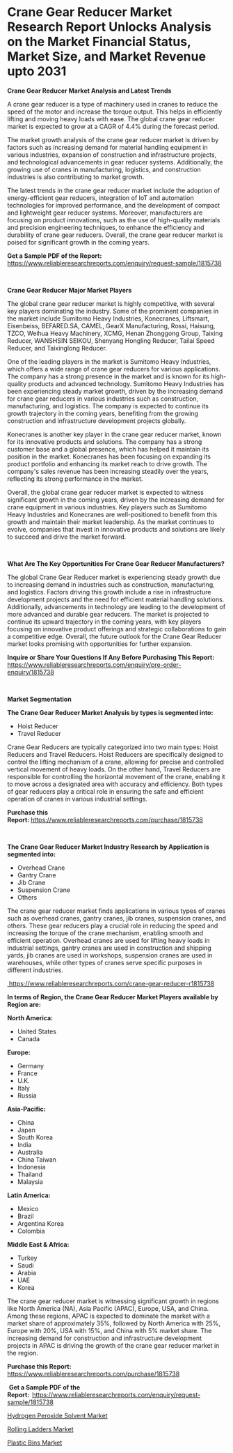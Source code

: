 <p><h1>Crane Gear Reducer Market Research Report Unlocks Analysis on the Market Financial Status, Market Size, and Market Revenue upto 2031</h1></p><p><strong>Crane Gear Reducer Market Analysis and Latest Trends</strong></p>
<p><p>A crane gear reducer is a type of machinery used in cranes to reduce the speed of the motor and increase the torque output. This helps in efficiently lifting and moving heavy loads with ease. The global crane gear reducer market is expected to grow at a CAGR of 4.4% during the forecast period. </p><p>The market growth analysis of the crane gear reducer market is driven by factors such as increasing demand for material handling equipment in various industries, expansion of construction and infrastructure projects, and technological advancements in gear reducer systems. Additionally, the growing use of cranes in manufacturing, logistics, and construction industries is also contributing to market growth.</p><p>The latest trends in the crane gear reducer market include the adoption of energy-efficient gear reducers, integration of IoT and automation technologies for improved performance, and the development of compact and lightweight gear reducer systems. Moreover, manufacturers are focusing on product innovations, such as the use of high-quality materials and precision engineering techniques, to enhance the efficiency and durability of crane gear reducers. Overall, the crane gear reducer market is poised for significant growth in the coming years.</p></p>
<p><strong>Get a Sample PDF of the Report:&nbsp;</strong> <a href="https://www.reliableresearchreports.com/enquiry/request-sample/1815738">https://www.reliableresearchreports.com/enquiry/request-sample/1815738</a></p>
<p>&nbsp;</p>
<p><strong>Crane Gear Reducer Major Market Players</strong></p>
<p><p>The global crane gear reducer market is highly competitive, with several key players dominating the industry. Some of the prominent companies in the market include Sumitomo Heavy Industries, Konecranes, Liftsmart, Eisenbeiss, BEFARED.SA, CAMEL, GearX Manufacturing, Rossi, Haisung, TZCO, Weihua Heavy Machinery, XCMG, Henan Zhonggong Group, Taixing Reducer, WANSHSIN SEIKOU, Shenyang Hongling Reducer, Tailai Speed Reducer, and Taixinglong Reducer.</p><p>One of the leading players in the market is Sumitomo Heavy Industries, which offers a wide range of crane gear reducers for various applications. The company has a strong presence in the market and is known for its high-quality products and advanced technology. Sumitomo Heavy Industries has been experiencing steady market growth, driven by the increasing demand for crane gear reducers in various industries such as construction, manufacturing, and logistics. The company is expected to continue its growth trajectory in the coming years, benefiting from the growing construction and infrastructure development projects globally.</p><p>Konecranes is another key player in the crane gear reducer market, known for its innovative products and solutions. The company has a strong customer base and a global presence, which has helped it maintain its position in the market. Konecranes has been focusing on expanding its product portfolio and enhancing its market reach to drive growth. The company's sales revenue has been increasing steadily over the years, reflecting its strong performance in the market.</p><p>Overall, the global crane gear reducer market is expected to witness significant growth in the coming years, driven by the increasing demand for crane equipment in various industries. Key players such as Sumitomo Heavy Industries and Konecranes are well-positioned to benefit from this growth and maintain their market leadership. As the market continues to evolve, companies that invest in innovative products and solutions are likely to succeed and drive the market forward.</p></p>
<p>&nbsp;</p>
<p><strong>What Are The Key Opportunities For Crane Gear Reducer Manufacturers?</strong></p>
<p><p>The global Crane Gear Reducer market is experiencing steady growth due to increasing demand in industries such as construction, manufacturing, and logistics. Factors driving this growth include a rise in infrastructure development projects and the need for efficient material handling solutions. Additionally, advancements in technology are leading to the development of more advanced and durable gear reducers. The market is projected to continue its upward trajectory in the coming years, with key players focusing on innovative product offerings and strategic collaborations to gain a competitive edge. Overall, the future outlook for the Crane Gear Reducer market looks promising with opportunities for further expansion.</p></p>
<p><strong>Inquire or Share Your Questions If Any Before Purchasing This Report:</strong> <a href="https://www.reliableresearchreports.com/enquiry/pre-order-enquiry/1815738">https://www.reliableresearchreports.com/enquiry/pre-order-enquiry/1815738</a></p>
<p>&nbsp;</p>
<p><strong>Market Segmentation</strong></p>
<p><strong>The Crane Gear Reducer Market Analysis by types is segmented into:</strong></p>
<p><ul><li>Hoist Reducer</li><li>Travel Reducer</li></ul></p>
<p><p>Crane Gear Reducers are typically categorized into two main types: Hoist Reducers and Travel Reducers. Hoist Reducers are specifically designed to control the lifting mechanism of a crane, allowing for precise and controlled vertical movement of heavy loads. On the other hand, Travel Reducers are responsible for controlling the horizontal movement of the crane, enabling it to move across a designated area with accuracy and efficiency. Both types of gear reducers play a critical role in ensuring the safe and efficient operation of cranes in various industrial settings.</p></p>
<p><strong>Purchase this Report:&nbsp;</strong><a href="https://www.reliableresearchreports.com/purchase/1815738">https://www.reliableresearchreports.com/purchase/1815738</a></p>
<p>&nbsp;</p>
<p><strong>The Crane Gear Reducer Market Industry Research by Application is segmented into:</strong></p>
<p><ul><li>Overhead Crane</li><li>Gantry Crane</li><li>Jib Crane</li><li>Suspension Crane</li><li>Others</li></ul></p>
<p><p>The crane gear reducer market finds applications in various types of cranes such as overhead cranes, gantry cranes, jib cranes, suspension cranes, and others. These gear reducers play a crucial role in reducing the speed and increasing the torque of the crane mechanism, enabling smooth and efficient operation. Overhead cranes are used for lifting heavy loads in industrial settings, gantry cranes are used in construction and shipping yards, jib cranes are used in workshops, suspension cranes are used in warehouses, while other types of cranes serve specific purposes in different industries.</p></p>
<p><a href="https://www.reliableresearchreports.com/crane-gear-reducer-r1815738">&nbsp;https://www.reliableresearchreports.com/crane-gear-reducer-r1815738</a></p>
<p><strong>In terms of Region, the Crane Gear Reducer Market Players available by Region are:</strong></p>
<p>
    <p> <strong> North America: </strong>
        <ul>
            <li>United States</li>
            <li>Canada</li>
        </ul>
        </p> 
    <p> <strong> Europe: </strong>
        <ul>
            <li>Germany</li>
            <li>France</li>
            <li>U.K.</li>
            <li>Italy</li>
            <li>Russia</li>
        </ul>
        </p> 
    <p> <strong> Asia-Pacific: </strong>
        <ul>
            <li>China</li>
            <li>Japan</li>
            <li>South Korea</li>
            <li>India</li>
            <li>Australia</li>
            <li>China Taiwan</li>
            <li>Indonesia</li>
            <li>Thailand</li>
            <li>Malaysia</li>
        </ul>
        </p> 
    <p> <strong> Latin America: </strong>
        <ul>
            <li>Mexico</li>
            <li>Brazil</li>
            <li>Argentina Korea</li>
            <li>Colombia</li>
        </ul>
        </p> 
    <p> <strong> Middle East & Africa: </strong>
        <ul>
            <li>Turkey</li>
            <li>Saudi</li>
            <li>Arabia</li>
            <li>UAE</li>
            <li>Korea</li>
        </ul>
    </p>
    </p>
<p><p>The crane gear reducer market is witnessing significant growth in regions like North America (NA), Asia Pacific (APAC), Europe, USA, and China. Among these regions, APAC is expected to dominate the market with a market share of approximately 35%, followed by North America with 25%, Europe with 20%, USA with 15%, and China with 5% market share. The increasing demand for construction and infrastructure development projects in APAC is driving the growth of the crane gear reducer market in the region.</p></p>
<p><strong>Purchase this Report: </strong><a href="https://www.reliableresearchreports.com/purchase/1815738">https://www.reliableresearchreports.com/purchase/1815738</a></p>
<p>&nbsp;<strong>Get a Sample PDF of the Report:&nbsp;&nbsp;</strong><a href="https://www.reliableresearchreports.com/enquiry/request-sample/1815738">https://www.reliableresearchreports.com/enquiry/request-sample/1815738</a></p>
<p><strong></strong></p>
<p><p><a href="https://www.linkedin.com/pulse/global-hydrogen-peroxide-solvent-market-types-applications-1e59c?trackingId=jReXmBVZcm%2BaJsZsaxPWTA%3D%3D">Hydrogen Peroxide Solvent Market</a></p><p><a href="https://www.linkedin.com/pulse/analyzing-rolling-ladders-market-global-industry-perspective-sb4de?trackingId=7uhqjZRiCX43Y7%2BdqR9xsw%3D%3D">Rolling Ladders Market</a></p><p><a href="https://www.linkedin.com/pulse/plastic-bins-market-furnishes-information-share-trends-8l4be?trackingId=vn9X2pJ9jfraO2Lg93rvKw%3D%3D">Plastic Bins Market</a></p></p>